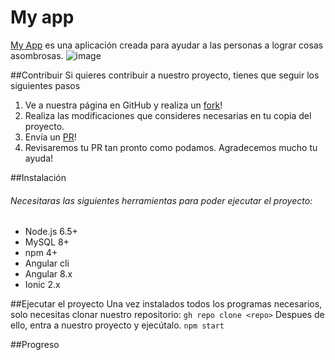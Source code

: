 # My app
[My App](https://github.com/SofiaMucha/pcc/edit/main/README.md) es una aplicación creada para ayudar a las personas a lograr cosas asombrosas.
![image](https://preview.redd.it/sk9nb6lgccq31.gif?format=png8&s=4314adede1e763a54cb4b435e3d246da0460d3ae)

##Contribuir
Si quieres contribuir a nuestro proyecto, tienes que seguir los siguientes pasos
1. Ve a nuestra página en GitHub y realiza un [fork](https://github.com/SofiaMucha/pcc/edit/main/README.md)!
2. Realiza las modificaciones que consideres necesarias en tu copia del proyecto.
3. Envía un [PR](https://github.com/SofiaMucha/pcc/edit/main/README.md)!
4. Revisaremos tu PR tan pronto como podamos. Agradecemos mucho tu ayuda!

##Instalación
###### Necesitaras las siguientes herramientas para poder ejecutar el proyecto:
- Node.js 6.5+
- MySQL 8+
- npm 4+
- Angular cli
- Angular 8.x
- Ionic 2.x

##Ejecutar el proyecto
Una vez instalados todos los programas necesarios, solo necesitas clonar nuestro repositorio:
`gh repo clone <repo>`
Despues de ello, entra a nuestro proyecto y ejecútalo.
`npm start`

##Progreso


